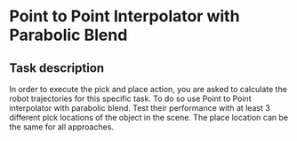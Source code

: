 # Point to Point Interpolator with Parabolic Blend

## Task description

In order to execute the pick and place action, you are asked to calculate the robot trajectories
for this specific task. To do so use Point to Point interpolator with parabolic blend. Test their performance with at least 3 different pick locations of the object in the scene. The place location can be the same for all approaches.